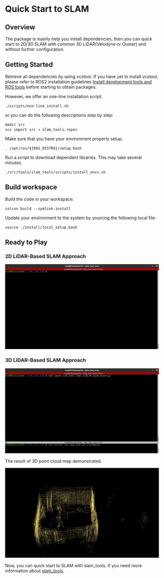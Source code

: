 # Quick Start to SLAM

## Overview
The package is mainly help you install dependencies, then you can quick start to 2D/3D SLAM with common 3D LiDAR(Velodyne or Ouster) and without further configuration.

## Getting Started

Retrieve all dependencies by using vcstool. If you have yet to install vcstool, please refer to ROS2 installation guidelines [Install development tools and ROS tools](https://docs.ros.org/en/foxy/Installation/Ubuntu-Development-Setup.html#install-development-tools-and-ros-tools) before starting to obtain packages.

However, we offer an one-line installation script:

```
./scripts/one-line_install.sh
```

or you can do the following descriptions step by step:

```
mkdir src
vcs import src < slam_tools.repos
```

Make sure that you have your environment properly setup.

```
. /opt/ros/${ROS_DISTRO}/setup.bash
```

Run a script to download dependent libraries. This may take several minutes.

```
./src/tools/slam_tools/scripts/install_envs.sh
```

## Build workspace

Build the code in your workspace:

```
colcon build --symlink-install
```

Update your environment to the system by sourcing the following local file:

```
source ./install/local_setup.bash
```


## Ready to Play

### 2D LiDAR-Based SLAM Approach

![slam_toolbox_gif](/images/slam_toolbox_launch.gif?raw=true "slam toolbox launch")

### 3D LiDAR-Based SLAM Approach
![lidar_slam_gif](/images/lidar_slam_launch.gif?raw=true "lidar slam launch")

The result of 3D point cloud map demonstrated.

![lidar_slam_gif](/images/lidar_slam_launch_pcl.gif?raw=true "lidar slam pcl map")

Now, you can quick start to SLAM with slam_tools. If you need more information about [slam_tools](https://github.com/edhml/slam_tools).


